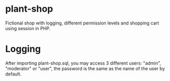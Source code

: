 # plant-shop
Fictional shop with logging, different permission levels and shopping cart using session in PHP.
# Logging
After importing plant-shop.sql, you may access 3 different users: "admin", "moderator" or "user", the password is the same as the name of the user by default.
